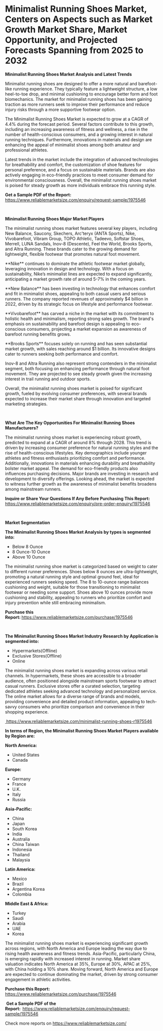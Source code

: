 <p><h1>Minimalist Running Shoes Market, Centers on Aspects such as Market Growth Market Share, Market Opportunity, and Projected Forecasts Spanning from 2025 to 2032</h1></p><p><strong>Minimalist Running Shoes Market Analysis and Latest Trends</strong></p>
<p><p>Minimalist running shoes are designed to offer a more natural and barefoot-like running experience. They typically feature a lightweight structure, a low heel-to-toe drop, and minimal cushioning to encourage better form and foot biomechanics. The market for minimalist running shoes has been gaining traction as more runners seek to improve their performance and reduce injury risks through a more supportive footwear option.</p><p>The Minimalist Running Shoes Market is expected to grow at a CAGR of 4.4% during the forecast period. Several factors contribute to this growth, including an increasing awareness of fitness and wellness, a rise in the number of health-conscious consumers, and a growing interest in natural running techniques. Furthermore, innovations in materials and design are enhancing the appeal of minimalist shoes among both amateur and professional athletes.</p><p>Latest trends in the market include the integration of advanced technologies for breathability and comfort, the customization of shoe features for personal preference, and a focus on sustainable materials. Brands are also actively engaging in eco-friendly practices to meet consumer demand for environmental consciousness. Overall, the minimalist running shoes market is poised for steady growth as more individuals embrace this running style.</p></p>
<p><strong>Get a Sample PDF of the Report:&nbsp;</strong> <a href="https://www.reliablemarketsize.com/enquiry/request-sample/1975546?utm_campaign=1939&utm_medium=2&utm_source=Github&utm_content=ia&utm_term=08022025&utm_id=minimalist-running-shoes">https://www.reliablemarketsize.com/enquiry/request-sample/1975546</a></p>
<p>&nbsp;</p>
<p><strong>Minimalist Running Shoes Major Market Players</strong></p>
<p><p>The minimalist running shoes market features several key players, including New Balance, Saucony, Skechers, Arc'teryx (ANTA Sports), Nike, Vivobarefoot, Vibram Group, TOPO Athletic, Tadeevo, Softstar Shoes, Merrell, LUNA Sandals, Inov-8 (Descente), Feel the World, Brooks Sports, and Altra Running. These brands cater to the growing demand for lightweight, flexible footwear that promotes natural foot movement.</p><p>**Nike** continues to dominate the athletic footwear market globally, leveraging innovation in design and technology. With a focus on sustainability, Nike’s minimalist lines are expected to expand significantly, anticipating a market growth rate of around 5-7% in the coming years.</p><p>**New Balance** has been investing in technology that enhances comfort and fit in minimalist shoes, appealing to both casual users and serious runners. The company reported revenues of approximately $4 billion in 2022, driven by its strategic focus on lifestyle and performance footwear.</p><p>**Vivobarefoot** has carved a niche in the market with its commitment to holistic health and minimalism, reporting strong sales growth. The brand's emphasis on sustainability and barefoot design is appealing to eco-conscious consumers, projecting a market expansion as awareness of barefoot running benefits grows.</p><p>**Brooks Sports** focuses solely on running and has seen substantial market growth, with sales reaching around $1 billion. Its innovative designs cater to runners seeking both performance and comfort.</p><p>Inov-8 and Altra Running also represent strong contenders in the minimalist segment, both focusing on enhancing performance through natural foot movement. They are projected to see steady growth given the increasing interest in trail running and outdoor sports.</p><p>Overall, the minimalist running shoes market is poised for significant growth, fueled by evolving consumer preferences, with several brands expected to increase their market share through innovation and targeted marketing strategies.</p></p>
<p>&nbsp;</p>
<p><strong>What Are The Key Opportunities For Minimalist Running Shoes Manufacturers?</strong></p>
<p><p>The minimalist running shoes market is experiencing robust growth, predicted to expand at a CAGR of around 8% through 2028. This trend is driven by increasing consumer preference for natural running styles and the rise of health-conscious lifestyles. Key demographics include younger athletes and fitness enthusiasts prioritizing comfort and performance. Additionally, innovations in materials enhancing durability and breathability bolster market appeal. The demand for eco-friendly products also influences purchasing decisions. Major brands are investing in research and development to diversify offerings. Looking ahead, the market is expected to witness further growth as the awareness of minimalist benefits broadens among mainstream runners.</p></p>
<p><strong>Inquire or Share Your Questions If Any Before Purchasing This Report:</strong> <a href="https://www.reliablemarketsize.com/enquiry/pre-order-enquiry/1975546?utm_campaign=1939&utm_medium=2&utm_source=Github&utm_content=ia&utm_term=08022025&utm_id=minimalist-running-shoes">https://www.reliablemarketsize.com/enquiry/pre-order-enquiry/1975546</a></p>
<p>&nbsp;</p>
<p><strong>Market Segmentation</strong></p>
<p><strong>The Minimalist Running Shoes Market Analysis by types is segmented into:</strong></p>
<p><ul><li>Below 8 Ounce</li><li>8 Ounce-10 Ounce</li><li>Above 10 Ounce</li></ul></p>
<p><p>The minimalist running shoe market is categorized based on weight to cater to different runner preferences. Shoes below 8 ounces are ultra-lightweight, promoting a natural running style and optimal ground feel, ideal for experienced runners seeking speed. The 8 to 10-ounce range balances cushioning and weight, suitable for those transitioning to minimalist footwear or needing some support. Shoes above 10 ounces provide more cushioning and stability, appealing to runners who prioritize comfort and injury prevention while still embracing minimalism.</p></p>
<p><strong>Purchase this Report:&nbsp;</strong><a href="https://www.reliablemarketsize.com/purchase/1975546?utm_campaign=1939&utm_medium=2&utm_source=Github&utm_content=ia&utm_term=08022025&utm_id=minimalist-running-shoes">https://www.reliablemarketsize.com/purchase/1975546</a></p>
<p>&nbsp;</p>
<p><strong>The Minimalist Running Shoes Market Industry Research by Application is segmented into:</strong></p>
<p><ul><li>Hypermarkets(Offline)</li><li>Exclusive Stores(Offline)</li><li>Online</li></ul></p>
<p><p>The minimalist running shoes market is expanding across various retail channels. In hypermarkets, these shoes are accessible to a broader audience, often positioned alongside mainstream sports footwear to attract casual runners. Exclusive stores offer a curated selection, targeting dedicated athletes seeking advanced technology and personalized service. The online market allows for a diverse range of brands and models, providing convenience and detailed product information, appealing to tech-savvy consumers who prioritize comparison and convenience in their shopping experience.</p></p>
<p><a href="https://www.reliablemarketsize.com/minimalist-running-shoes-r1975546?utm_campaign=1939&utm_medium=2&utm_source=Github&utm_content=ia&utm_term=08022025&utm_id=minimalist-running-shoes">&nbsp;https://www.reliablemarketsize.com/minimalist-running-shoes-r1975546</a></p>
<p><strong>In terms of Region, the Minimalist Running Shoes Market Players available by Region are:</strong></p>
<p>
    <p> <strong> North America: </strong>
        <ul>
            <li>United States</li>
            <li>Canada</li>
        </ul>
        </p> 
    <p> <strong> Europe: </strong>
        <ul>
            <li>Germany</li>
            <li>France</li>
            <li>U.K.</li>
            <li>Italy</li>
            <li>Russia</li>
        </ul>
        </p> 
    <p> <strong> Asia-Pacific: </strong>
        <ul>
            <li>China</li>
            <li>Japan</li>
            <li>South Korea</li>
            <li>India</li>
            <li>Australia</li>
            <li>China Taiwan</li>
            <li>Indonesia</li>
            <li>Thailand</li>
            <li>Malaysia</li>
        </ul>
        </p> 
    <p> <strong> Latin America: </strong>
        <ul>
            <li>Mexico</li>
            <li>Brazil</li>
            <li>Argentina Korea</li>
            <li>Colombia</li>
        </ul>
        </p> 
    <p> <strong> Middle East & Africa: </strong>
        <ul>
            <li>Turkey</li>
            <li>Saudi</li>
            <li>Arabia</li>
            <li>UAE</li>
            <li>Korea</li>
        </ul>
    </p>
    </p>
<p><p>The minimalist running shoes market is experiencing significant growth across regions, with North America and Europe leading the way due to rising health awareness and fitness trends. Asia-Pacific, particularly China, is emerging rapidly with increased interest in running. Market share valuation indicates North America at 35%, Europe at 30%, APAC at 25%, with China holding a 10% share. Moving forward, North America and Europe are expected to continue dominating the market, driven by strong consumer engagement in athletic activities.</p></p>
<p><strong>Purchase this Report: </strong><a href="https://www.reliablemarketsize.com/purchase/1975546?utm_campaign=1939&utm_medium=2&utm_source=Github&utm_content=ia&utm_term=08022025&utm_id=minimalist-running-shoes">https://www.reliablemarketsize.com/purchase/1975546</a></p>
<p>&nbsp;<strong>Get a Sample PDF of the Report:&nbsp;&nbsp;</strong><a href="https://www.reliablemarketsize.com/enquiry/request-sample/1975546?utm_campaign=1939&utm_medium=2&utm_source=Github&utm_content=ia&utm_term=08022025&utm_id=minimalist-running-shoes">https://www.reliablemarketsize.com/enquiry/request-sample/1975546</a></p>
<p><strong></strong></p>
<p>Check more reports on <a href="https://www.reliablemarketsize.com/?utm_campaign=1939&utm_medium=2&utm_source=Github&utm_content=ia&utm_term=08022025&utm_id=minimalist-running-shoes">https://www.reliablemarketsize.com/</a></p>